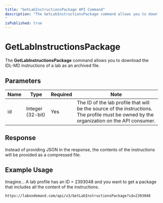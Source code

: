 ```yaml
---
title: "GetLabInstructionsPackage API Command"
description: "The GetLabInstructionsPackage command allows you to download the IDL-MD instructions of a lab as an archived file.
"
isPublished: true
---
```


# GetLabInstructionsPackage

The **GetLabInstructionsPackage** command allows you to download the IDL-MD instructions of a lab as an archived file.

## Parameters
|Name|Type|Required|Note|
|--- |--- |--- |--- |
|id|Integer (32-bit)|Yes|The ID of the lab profile that will be the source of the instructions. The profile must be owned by the organization on the API consumer.|


## Response
Instead of providing JSON in the response, the contents of the instructions will be provided as a compressed file.


## Example Usage
Imagine…  A lab profile has an ID = 2393048 and you want to get a package that includes all the content of the instructions.

```
https://labondemand.com/api/v3/GetLabInstructionsPackage?id=2393048
```
